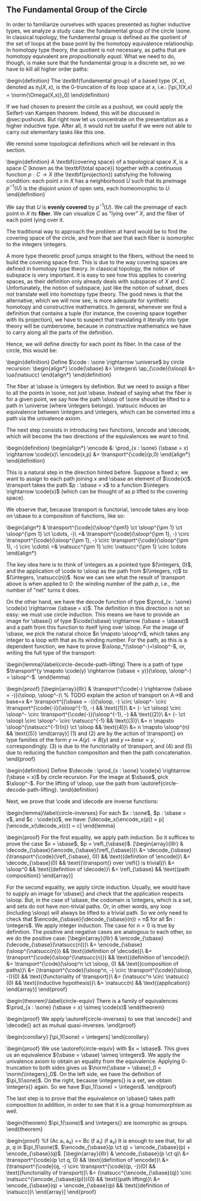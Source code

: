 ## The Fundamental Group of the Circle

In order to familiarize ourselves with spaces presented as higher inductive types, we analyze a study case: the fundamental group of the circle \sone. In classical topology, the fundamental group is defined as the quotient of the set of loops at the base point by the homotopy equivalence relationship. In homotopy type theory, the quotient is not necessary, as paths that are homotopy equivalent are *propositionally equal*. What we need to do, though, is make sure that the fundamental group is a discrete set, so we have to kill all higher order paths:

\begin{definition}
The \textbf{fundamental group} of a based type $(X,x)$, denoted as $\pi_1(X,x)$, is the $0$-truncation of its loop space at $x$, i.e.:
\[\pi_1(X,x) = \norm{\Omega(X,x)}_0\]
\end{definition}

If we had chosen to present the circle as a pushout, we could apply the Seifert-van Kampen theorem. Indeed, this will be discussed in @sec:pushouts. But right now let us concentrate on the presentation as a higher inductive type. After all, it would not be useful if we were not able to carry out elementary tasks like this one.

We remind some topological definitions which will be relevant in this section.

\begin{definition}
A \textbf{covering space} of a topological space $X$, is a space $C$ (known as the \textbf{total space}) together with a continuous function $p : C \rightarrow X$ (the \textbf{projection}) satisfying the following condition: each point $x$ in $X$ has a neighborhood $U$ such that its preimage $p^{-1}(U)$ is the disjoint union of open sets, each homeomorphic to $U$.
\end{definition}

We say that $U$ is **evenly covered** by $p^{-1}(U)$. We call the preimage of each point in $X$ its **fiber**. We can visualize $C$ as "lying over" $X$, and the fiber of each point lying over it.

The traditional way to approach the problem at hand would be to find the covering space of the circle, and from that see that each fiber is isomorphic to the integers \integers.

A more type theoretic proof jumps straight to the fibers, without the need to build the covering space first. This is due to the way covering spaces are defined in homotopy type theory. In classical topology, the notion of subspace is very important. It is easy to see how this applies to covering spaces, as their definition only already deals with subspaces of $X$ and $C$. Unfortunately, the notion of subspace, just like the notion of subset, does not translate well into homotopy type theory. The good news is that the alternative, which we will now see, is more adequate for synthetic homotopy and constructive mathematics. In general, whenever we find a definition that contains a tuple (for instance, the covering space together with its projection), we have to suspect that translating it literally into type theory will be cumbersome, because in constructive mathematics we have to carry along all the parts of the definition.

Hence, we will define directly for each point its fiber. In the case of the circle, this would be:

\begin{definition}
Define $\code : \sone \rightarrow \universe$ by circle recursion:
\begin{align*}
\code(\sbase) &= \integers\\
\ap_{\code}(\sloop) &= \ua(\natsucc)
\end{align*}
\end{definition}

The fiber at \sbase is \integers by definition. But we need to assign a fiber to all the points in \sone, not just \sbase. Instead of saying what the fiber is for a given point, we say how the path \sloop of \sone should be lifted to a path in \universe (where \integers belongs). \natsucc induces an equivalence between \integers and \integers, which can be converted into a path via the univalence axiom.

The next step consists in introducing two functions, \encode and \decode, which will become the two directions of the equivalences we want to find.

\begin{definition}
\begin{align*}
\encode &: \prod_{x : \sone} (\sbase = x) \rightarrow \code(x)\\
\encode(x,p) &= \transport^{\code}(p,0)
\end{align*}
\end{definition}

This is a natural step in the direction hinted before. Suppose a fixed $x$; we want to assign to each path joining $x$ and \sbase an element of $\code(x)$. \transport takes the path $p : \sbase = x$ to a function $\integers \rightarrow \code(x)$ (which can be thought of as $p$ lifted to the covering space).

We observe that, because \transport is functorial, \encode takes any loop on \sbase to a composition of functions, like so:

\begin{align*}
& \transport^{\code}(\sloop^{\pm1} \ct \sloop^{\pm 1} \ct \sloop^{\pm 1} \ct \cdots, -)\\
=& \transport^{\code}(\sloop^{\pm 1}, -) \circ \transport^{\code}(\sloop^{\pm 1}, -) \circ \transport^{\code}(\sloop^{\pm 1}, -) \circ \cdots\\
=& \natsucc^{\pm 1} \circ \natsucc^{\pm 1} \circ \cdots
\end{align*}

The key idea here is to think of \integers as a pointed type $(\integers, 0)$, and the application of \code to \sloop as the path from $(\integers, n)$ to $(\integers, \natsucc(n))$. Now we can see what the result of \transport above is when applied to $0$: the winding number of the path $p$, i.e., the number of "net" turns it does.

On the other hand, we have the decode function of type $\prod_{x : \sone} \code(x) \rightarrow (\sbase = x)$. The definition in this direction is not so easy: we must use circle induction. This means we have to provide an image for \sbase{} of type $\code(\sbase) \rightarrow (\sbase = \sbase)$ and a path from this function to itself lying over \sloop. For the image of \sbase, we pick the natural choice $n \mapsto \sloop^n$, which takes any integer to a loop with that as its winding number. For the path, as this is a dependent function, we have to prove $\sloop_*(\sloop^-)=\sloop^-$, or, writing the full type of the transport:

\begin{lemma}\label{circle-decode-path-lifting}
There is a path of type $\transport^{y \mapsto \code(y) \rightarrow (\sbase = y)}(\sloop, \sloop^-) = \sloop^-$.
\end{lemma}

\begin{proof}
\[\begin{array}{lllr}
& \transport^{\code(-) \rightarrow (\sbase = -)}(\sloop, \sloop^-)\\
% TODO explain the action of transport on A->B and base=x
&= \transport^{(\sbase = -)}(\sloop, -) \circ \sloop^- \circ \transport^{\code(-)}(\sloop^{-1}, -) && \text{(1)}\\
&= (- \ct \sloop) \circ \sloop^- \circ \transport^{\code(-)}(\sloop^{-1}, -) && \text{(2)}\\
&= (- \ct \sloop) \circ \sloop^- \circ \natsucc^{-1} && \text{(3)}\\
&= n \mapsto \sloop^{\natsucc^{-1}(n)} \ct \sloop && \text{(4)}\\
&= n \mapsto \sloop^{n} && \text{(5)}
\end{array}\]
(1) and (2) are by the action of \transport{} on type families of the form $y \mapsto A(y) \rightarrow B(y)$ and $y \mapsto base = y$, correspondingly.
(3) is due to the functoriality of \transport, and (4) and (5) due to reducing the function composition and then the path concatenation.
\end{proof}

\begin{definition}
Define $\decode : \prod_{x : \sone} \code(x) \rightarrow (\sbase = x)$ by circle recursion. For the image at $\sbase$, pick $\sloop^-$. For the lifting of \sloop, use the path from \autoref{circle-decode-path-lifting}.
\end{definition}

Next, we prove that \code and \decode are inverse functions:

\begin{lemma}\label{circle-inverses}
For each $x : \sone$, $p : \sbase = x$, and $c : \code(x)$, we have:
\[\decode_x(\encode_x(p)) = p\]
\[\encode_x(\decode_x(c)) = c\]
\end{lemma}

\begin{proof}
For the first equality, we apply path induction. So it suffices to prove the case $x = \sbase$, $p = \refl_{\sbase}$.
\[\begin{array}{lllr}
& \decode_{\sbase}(\encode_{\sbase}(\refl_{\sbase}))\\
&= \decode_{\sbase}(\transport^{\code}(\refl_{\sbase}, 0)) && \text{(definition of \encode)}\\
&= \decode_{\sbase}(0) && \text{(\transport{} over \refl{} is trivial)}\\
&= \sloop^0 && \text{(definition of \decode)}\\
&= \refl_{\sbase} && \text{(path composition)}
\end{array}\]

For the second equality, we apply circle induction. Usually, we would have to supply an image for \sbase{} and check that the application respects \sloop. But, in the case of \sbase, the codomain is \integers, which is a set, and sets do not have non-trivial paths. Or, in other words, any loop (including \sloop) will always be lifted to a trivial path. So we only need to check that $\encode_{\sbase}(\decode_{\sbase}(n)) = n$ for all $n : \integers$. We apply integer induction. The case for $n = 0$ is true by definition. The positive and negative cases are analogous to each other, so we do the positive case:
\[\begin{array}{lllr}
& \encode_{\sbase}(\decode_{\sbase}(\natsucc(n)))\\
&= \encode_{\sbase}(\sloop^{\natsucc(n)}) && \text{(definition of \decode)}\\
&= \transport^{\code}(\sloop^{\natsucc(n)}) && \text{(definition of \encode)}\\
&= \transport^{\code}(\sloop^n \ct \sloop, 0) && \text{(composition of paths)}\\
&= (\transport^{\code}(\sloop^n, -) \circ \transport^{\code}(\sloop, -))(0) && \text{(functoriality of \transport)}\\
&= (\natsucc^n \circ \natsucc)(0) && \text{(inductive hypothesis)}\\
&= \natsucc(n) && \text{(application)}
\end{array}\]
\end{proof}

\begin{theorem}\label{circle-equiv}
There is a family of equivalences $\prod_{x : \sone} (\sbase = x) \simeq \code(x)$
\end{theorem}

\begin{proof}
We apply \autoref{circle-inverses} to see that \encode{} and \decode{} act as mutual quasi-inverses.
\end{proof}

\begin{corollary}
\[\pi_1(\sone) = \integers\]
\end{corollary}

\begin{proof}
We use \autoref{circle-equiv} with $x = \sbase$. This gives us an equivalence $(\sbase = \sbase) \simeq \integers$. We apply the univalence axiom to obtain an equality from the equivalence. Applying $0$-truncation to both sides gives us $\norm{\sbase = \sbase}_0 = \norm{\integers}_0$. On the left side, we have the definition of $\pi_1(\sone)$. On the right, because \integers{} is a set, we obtain \integers{} again. So we have $\pi_1(\sone) = \integers$.
\end{proof}

The last step is to prove that the equivalence on \sbase{} takes path composition to addition, in order to see that it is a group homomorphism as well.

\begin{theorem}
$\pi_1(\sone)$ and \integers{} are isomorphic as groups.
\end{theorem}

\begin{proof}
%f (Ac a₁ a₂) == Bc (f a₁) (f a₂)
It is enough to see that, for all $p$, $q$ in $\pi_1(\sone)$, $\encode_{\sbase}(p \ct q) = \encode_{\sbase}(p) + \encode_{\sbase}(q)$.
\[\begin{array}{lllr}
& \encode_{\sbase}(p \ct q)\\
&= \transport^{\code}(p \ct q, 0) && \text{(definition of \encode)}\\
&= (\transport^{\code}(q, -) \circ \transport^{\code}(p, -))(0) && \text{(functoriality of transport)}\\
&= (\natsucc^{\encode_{\sbase}(q)} \circ \natsucc^{\encode_{\sbase}(p)})(0) && \text{(path lifting)}\\
&= \encode_{\sbase}(q) + \encode_{\sbase}(p) && \text{(definition of \natsucc)}\\
\end{array}\]
\end{proof}
